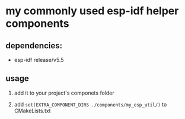 # my commonly used esp-idf helper components

## dependencies:

* esp-idf release/v5.5

## usage

1. add it to your project's componets folder

2. add `set(EXTRA_COMPONENT_DIRS ./components/my_esp_util/)` to CMakeLists.txt